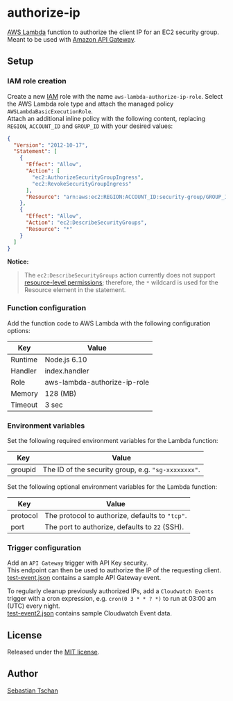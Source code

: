 # authorize-ip
[AWS Lambda](https://aws.amazon.com/lambda/) function to authorize the
client IP for an EC2 security group.  
Meant to be used with [Amazon API Gateway](https://aws.amazon.com/api-gateway/).

## Setup

### IAM role creation
Create a new [IAM](https://aws.amazon.com/iam/) role with the name
`aws-lambda-authorize-ip-role`. Select the AWS Lambda role type and attach the
managed policy `AWSLambdaBasicExecutionRole`.  
Attach an additional inline policy with the following content, replacing
`REGION`, `ACCOUNT_ID` and `GROUP_ID` with your desired values:

```json
{
  "Version": "2012-10-17",
  "Statement": [
    {
      "Effect": "Allow",
      "Action": [
        "ec2:AuthorizeSecurityGroupIngress",
        "ec2:RevokeSecurityGroupIngress"
      ],
      "Resource": "arn:aws:ec2:REGION:ACCOUNT_ID:security-group/GROUP_ID"
    },
    {
      "Effect": "Allow",
      "Action": "ec2:DescribeSecurityGroups",
      "Resource": "*"
    }
  ]
}
```

**Notice:**  
> The `ec2:DescribeSecurityGroups` action currently does not support
> [resource-level permissions](http://docs.aws.amazon.com/AWSEC2/latest/APIReference/ec2-api-permissions.html);
> therefore, the `*` wildcard is used for the Resource element in the
> statement.

### Function configuration
Add the function code to AWS Lambda with the following configuration options:  

Key     | Value
--------|--------------
Runtime | Node.js 6.10
Handler | index.handler
Role    | aws-lambda-authorize-ip-role
Memory  | 128 (MB)
Timeout | 3 sec

### Environment variables
Set the following required environment variables for the Lambda function:

Key      | Value
---------|--------------
groupid  | The ID of the security group, e.g. ``"sg-xxxxxxxx"``.

Set the following optional environment variables for the Lambda function:

Key      | Value
---------|--------------
protocol | The protocol to authorize, defaults to ``"tcp"``.
port     | The port to authorize, defaults to `22` (SSH).

### Trigger configuration
Add an `API Gateway` trigger with API Key security.  
This endpoint can then be used to authorize the IP of the requesting client.  
[test-event.json](test-event.json) contains a sample API Gateway event.

To regularly cleanup previously authorized IPs, add a `Cloudwatch Events`
trigger with a cron expression, e.g. `cron(0 3 * * ? *)` to run at 03:00 am
(UTC) every night.  
[test-event2.json](test-event2.json) contains sample Cloudwatch Event data.

## License
Released under the [MIT license](https://opensource.org/licenses/MIT).

## Author
[Sebastian Tschan](https://blueimp.net/)
